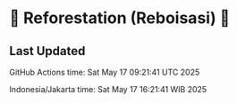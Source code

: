 
# 🌳 Reforestation (Reboisasi) 🌲

## Last Updated

GitHub Actions time: Sat May 17 09:21:41 UTC 2025

Indonesia/Jakarta time: Sat May 17 16:21:41 WIB 2025
